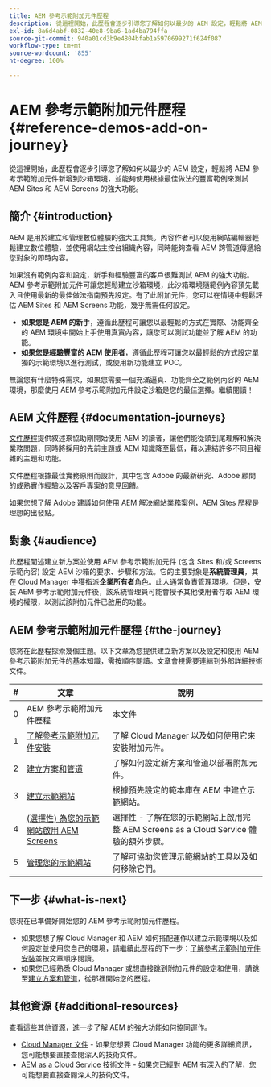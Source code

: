 ```yaml
---
title: AEM 參考示範附加元件歷程
description: 從這裡開始，此歷程會逐步引導您了解如何以最少的 AEM 設定，輕鬆將 AEM 參考示範附加元件新增到沙箱環境，並能夠使用根據最佳做法的豐富範例來測試 AEM 的強大功能。
exl-id: 8a6d4abf-0832-40e8-9ba6-1ad4ba794ffa
source-git-commit: 940a01cd3b9e4804bfab1a5970699271f624f087
workflow-type: tm+mt
source-wordcount: '855'
ht-degree: 100%

---
```


# AEM 參考示範附加元件歷程 {#reference-demos-add-on-journey}

從這裡開始，此歷程會逐步引導您了解如何以最少的 AEM 設定，輕鬆將 AEM 參考示範附加元件新增到沙箱環境，並能夠使用根據最佳做法的豐富範例來測試 AEM Sites 和 AEM Screens 的強大功能。

## 簡介 {#introduction}

AEM 是用於建立和管理數位體驗的強大工具集。內容作者可以使用網站編輯器輕鬆建立數位體驗，並使用網站主控台組織內容，同時能夠查看 AEM 跨管道傳遞給您對象的即時內容。

如果沒有範例內容和設定，新手和經驗豐富的客戶很難測試 AEM 的強大功能。AEM 參考示範附加元件可讓您輕鬆建立沙箱環境，此沙箱環境隨範例內容預先載入且使用最新的最佳做法指南預先設定。有了此附加元件，您可以在情境中輕鬆評估 AEM Sites 和 AEM Screens 功能，幾乎無需任何設定。

* **如果您是 AEM 的新手**，遵循此歷程可讓您以最輕鬆的方式在實際、功能齊全的 AEM 環境中開始上手使用真實內容，讓您可以測試功能並了解 AEM 的功能。
* **如果您是經驗豐富的 AEM 使用者**，遵循此歷程可讓您以最輕鬆的方式設定單獨的示範環境以進行測試，或使用新功能建立 POC。

無論您有什麼特殊需求，如果您需要一個充滿逼真、功能齊全之範例內容的 AEM 環境，那麼使用 AEM 參考示範附加元件設定沙箱是您的最佳選擇。繼續閱讀！

## AEM 文件歷程 {#documentation-journeys}

[文件歷程](/help/journey-documentation/documentation-journeys.md)提供敘述來協助剛開始使用 AEM 的讀者，讓他們能從頭到尾理解和解決業務問題，同時將採用的先前主題或 AEM 知識降至最低，藉以連結許多不同且複雜的主題和功能。

文件歷程根據最佳實務原則而設計，其中包含 Adobe 的最新研究、Adobe 顧問的成熟實作經驗以及客戶專案的意見回饋。

如果您想了解 Adobe 建議如何使用 AEM 解決網站業務案例，AEM Sites 歷程是理想的出發點。

## 對象 {#audience}

此歷程闡述建立新方案並使用 AEM 參考示範附加元件 (包含 Sites 和/或 Screens 示範內容) 設定 AEM 沙箱的要求、步驟和方法。它的主要對象是&#x200B;**系統管理員**，其在 Cloud Manager 中獲指派&#x200B;**企業所有者**&#x200B;角色。此人通常負責管理環境。但是，安裝 AEM 參考示範附加元件後，該系統管理員可能會授予其他使用者存取 AEM 環境的權限，以測試該附加元件已啟用的功能。

## AEM 參考示範附加元件歷程 {#the-journey}

您將在此歷程探索幾個主題。以下文章為您提供建立新方案以及設定和使用 AEM 參考示範附加元件的基本知識，需按順序閱讀。文章會視需要連結到外部詳細技術文件。

| # | 文章 | 說明 |
|---|---|---|
| 0 | AEM 參考示範附加元件歷程 | 本文件 |
| 1 | [了解參考示範附加元件安裝](installation.md) | 了解 Cloud Manager 以及如何使用它來安裝附加元件。 |
| 2 | [建立方案和管道](create-program.md) | 了解如何設定新方案和管道以部署附加元件。 |
| 3 | [建立示範網站](create-site.md) | 根據預先設定的範本庫在 AEM 中建立示範網站。 |
| 4 | [(選擇性) 為您的示範網站啟用 AEM Screens](screens.md) | 選擇性 - 了解在您的示範網站上啟用完整 AEM Screens as a Cloud Service 體驗的額外步驟。 |
| 5 | [管理您的示範網站](manage.md) | 了解可協助您管理示範網站的工具以及如何移除它們。 |

## 下一步 {#what-is-next}

您現在已準備好開始您的 AEM 參考示範附加元件歷程。

* 如果您想了解 Cloud Manager 和 AEM 如何搭配運作以建立示範環境以及如何設定並使用您自己的環境，請繼續此歷程的下一步：[了解參考示範附加元件安裝](installation.md)並按文章順序閱讀。
* 如果您已經熟悉 Cloud Manager 或想直接跳到附加元件的設定和使用，請跳至[建立方案和管道](create-program.md)，從那裡開始您的歷程。

## 其他資源 {#additional-resources}

查看這些其他資源，進一步了解 AEM 的強大功能如何協同運作。

* [Cloud Manager 文件](https://experienceleague.adobe.com/docs/experience-manager-cloud-service/onboarding/onboarding-concepts/cloud-manager-introduction.html) - 如果您想要 Cloud Manager 功能的更多詳細資訊，您可能想要直接查閱深入的技術文件。
* [AEM as a Cloud Service 技術文件](https://experienceleague.adobe.com/docs/experience-manager-cloud-service.html) - 如果您已經對 AEM 有深入的了解，您可能想要直接查閱深入的技術文件。
